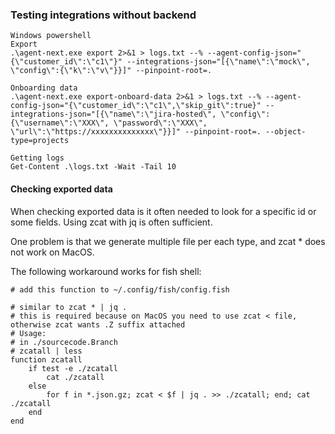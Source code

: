 ### Testing integrations without backend

```
Windows powershell
Export
.\agent-next.exe export 2>&1 > logs.txt --% --agent-config-json="{\"customer_id\":\"c1\"}" --integrations-json="[{\"name\":\"mock\", \"config\":{\"k\":\"v\"}}]" --pinpoint-root=.

Onboarding data
.\agent-next.exe export-onboard-data 2>&1 > logs.txt --% --agent-config-json="{\"customer_id\":\"c1\",\"skip_git\":true}" --integrations-json="[{\"name\":\"jira-hosted\", \"config\":{\"username\":\"XXX\", \"password\":\"XXX\", \"url\":\"https://xxxxxxxxxxxxxx\"}}]" --pinpoint-root=. --object-type=projects

Getting logs
Get-Content .\logs.txt -Wait -Tail 10
```

#### Checking exported data
When checking exported data is it often needed to look for a specific id or some fields. Using zcat with jq is often sufficient.

One problem is that we generate multiple file per each type, and zcat * does not work on MacOS.

The following workaround works for fish shell:

```
# add this function to ~/.config/fish/config.fish

# similar to zcat * | jq .
# this is required because on MacOS you need to use zcat < file, otherwise zcat wants .Z suffix attached
# Usage:
# in ./sourcecode.Branch
# zcatall | less
function zcatall
	if test -e ./zcatall
		cat ./zcatall
	else
		for f in *.json.gz; zcat < $f | jq . >> ./zcatall; end; cat ./zcatall
	end
end
```